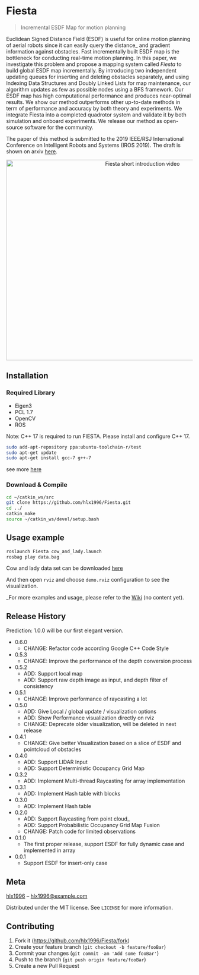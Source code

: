 # Fiesta
> Incremental ESDF Map for motion planning

Euclidean Signed Distance Field (ESDF) is useful for online motion planning of aerial robots
since it can easily query the distance_ and gradient information against obstacles.
Fast incrementally built ESDF map is the bottleneck for conducting real-time motion planning.
In this paper, we investigate this problem and propose a mapping system called *Fiesta* to build
global ESDF map incrementally. By introducing two independent updating queues for inserting and
deleting obstacles separately, and using Indexing Data Structures and Doubly Linked Lists for
map maintenance, our algorithm updates as few as possible nodes using a BFS framework. Our ESDF
map has high computational performance and produces near-optimal results.
We show our method outperforms other up-to-date methods in term of performance and accuracy
by both theory and experiments. We integrate Fiesta into a completed quadrotor system and validate
it by both simulation and onboard experiments. We release our method as open-source software for the community. 

The paper of this method is submitted to the 2019 IEEE/RSJ International Conference on
Intelligent Robots and Systems (IROS 2019).  The draft is shown on arxiv
[here](https://arxiv.org/abs/1903.02144).

<p align="center">
<a href="http://www.youtube.com/watch?feature=player_embedded&v=pgRi8LOnT6Y
" target="_blank"><img src="figure/shortIntroduction.png"
alt="Fiesta short introduction video" width="720" height="540" /></a>
</p>

## Installation
### Required Library
- Eigen3
- PCL 1.7
- OpenCV
- ROS

Note: C++ 17 is required to run FIESTA. Please install and configure C++ 17.
```bash
sudo add-apt-repository ppa:ubuntu-toolchain-r/test
sudo apt-get update
sudo apt-get install gcc-7 g++-7
``` 
see more [here](https://github.com/hlx1996/FIESTA/wiki/Cplusplus-17-Installation)

### Download & Compile
```sh
cd ~/catkin_ws/src
git clone https://github.com/hlx1996/Fiesta.git
cd ../
catkin_make
source ~/catkin_ws/devel/setup.bash
```



## Usage example

```sh
roslaunch Fiesta cow_and_lady.launch
rosbag play data.bag
```

Cow and lady data set can be downloaded [here](http://robotics.ethz.ch/~asl-datasets/iros_2017_voxblox/data.bag)

And then open `rviz` and choose `demo.rviz` configuration to see the visualization.

_For more examples and usage, please refer to the [Wiki][wiki] (no content yet).



## Release History
Prediction: 1.0.0 will be our first elegant version.
* 0.6.0
    * CHANGE: Refactor code according Google C++ Code Style
* 0.5.3
    * CHANGE: Improve the performance of the depth conversion process
* 0.5.2
    * ADD: Support local map
    * ADD: Support raw depth image as input, and depth filter of consistency
* 0.5.1
    * CHANGE: Improve performance of raycasting a lot
* 0.5.0
    * ADD: Give Local / global update / visualization options
    * ADD: Show Performance visualization directly on rviz
    * CHANGE: Deprecate older visualization, will be deleted in next release
* 0.4.1
    * CHANGE: Give better Visualization based on a slice of ESDF and pointcloud of obstacles
* 0.4.0
    * ADD: Support LIDAR Input
    * ADD: Support Deterministic Occupancy Grid Map
* 0.3.2
    * ADD: Implement Multi-thread Raycasting for array implementation
* 0.3.1
    * ADD: Implement Hash table with blocks
* 0.3.0
    * ADD: Implement Hash table   
* 0.2.0
    * ADD: Support Raycasting from point cloud_
    * ADD: Support Probabilistic Occupancy Grid Map Fusion
    * CHANGE: Patch code for limited observations
* 0.1.0
    * The first proper release, support ESDF for fully dynamic case and implemented in array
* 0.0.1
    * Support ESDF for insert-only case

## Meta

[hlx1996](https://github.com/hlx1996/) – hlx1996@example.com

Distributed under the MIT license. See ``LICENSE`` for more information.

## Contributing

1. Fork it (<https://github.com/hlx1996/Fiesta/fork>)
2. Create your feature branch (`git checkout -b feature/fooBar`)
3. Commit your changes (`git commit -am 'Add some fooBar'`)
4. Push to the branch (`git push origin feature/fooBar`)
5. Create a new Pull Request

<!-- Markdown link & img_ dfn's -->
[wiki]: https://github.com/hlx1996/Fiesta/wiki
